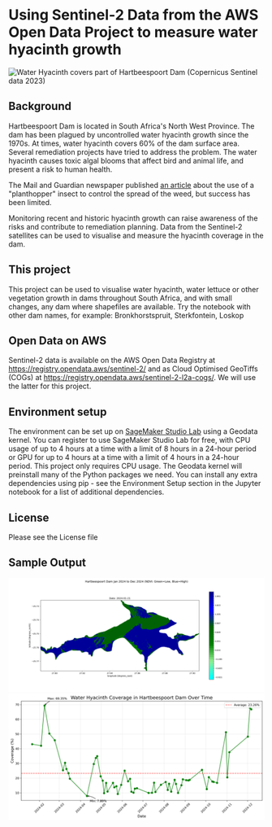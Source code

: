 # Using Sentinel-2 Data from the AWS Open Data Project to measure water hyacinth growth

![Water Hyacinth covers part of Hartbeespoort Dam](WaterHyacinthCoversTheDam.png "Hartbeespoort Dam")
(Copernicus Sentinel data 2023)

## Background
Hartbeespoort Dam is located in South Africa's North West Province. The dam has been plagued by uncontrolled water hyacinth growth since the 1970s. At times, water hyacinth covers 60% of the dam surface area. Several remediation projects have tried to address the problem. The water hyacinth causes toxic algal blooms that affect bird and animal life, and present a risk to human health. 

The Mail and Guardian newspaper published [an article](https://mg.co.za/the-green-guardian/2023-11-12-tiny-planthoppers-reduce-invasive-water-hyacinth-on-hartbeespoort-dam-to-5/) about the use of a "planthopper" insect to control the spread of the weed, but success has been limited.

Monitoring recent and historic hyacinth growth can raise awareness of the risks and contribute to remediation planning. Data from the Sentinel-2 satellites can be used to visualise and measure the hyacinth coverage in the dam.

## This project
This project can be used to visualise water hyacinth, water lettuce or other vegetation growth in dams throughout South Africa, and with small changes, any dam where shapefiles are available. Try the notebook with other dam names, for example: Bronkhorstspruit, Sterkfontein, Loskop

## Open Data on AWS
Sentinel-2 data is available on the AWS Open Data Registry at https://registry.opendata.aws/sentinel-2/ and as Cloud Optimised GeoTiffs (COGs) at https://registry.opendata.aws/sentinel-2-l2a-cogs/. We will use the latter for this project.

## Environment setup

The environment can be set up on [SageMaker Studio Lab](https://studiolab.sagemaker.aws) using a Geodata kernel. You can register to use SageMaker Studio Lab for free, with CPU usage of up to 4 hours at a time with a limit of 8 hours in a 24-hour period or GPU for up to 4 hours at a time with a limit of 4 hours in a 24-hour period. This project only requires CPU usage. The Geodata kernel will preinstall many of the Python packages we need. You can install any extra dependencies using pip - see the Environment Setup section in the Jupyter notebook for a list of additional dependencies.

## License
Please see the License file

## Sample Output
![2024 Water Hyacinth on Hartbeespoort Dam](HartbeespoortNDVIAnimation2024.gif "Hartbeespoort Dam NDVI")
![Water Hyacinth on Hartbeespoort Dam over time](HartbeespoortWaterHyacinthOverTime.png "Hartbeespoort Dam Coverage Graph")